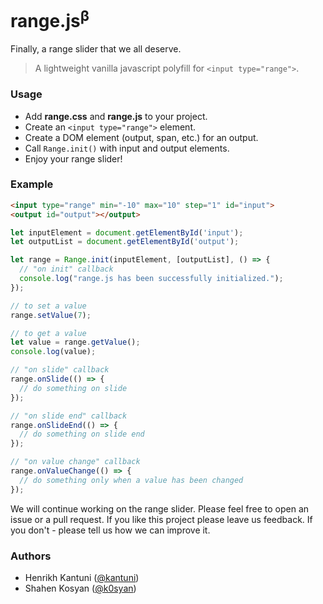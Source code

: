 # range.js<sup>β</sup>
Finally, a range slider that we all deserve.

> A lightweight vanilla javascript polyfill for `<input type="range">`.

### Usage

- Add **range.css** and **range.js** to your project.
- Create an `<input type="range">` element.
- Create a DOM element (output, span, etc.) for an output.
- Call `Range.init()` with input and output elements.
- Enjoy your range slider!

### Example

```html
<input type="range" min="-10" max="10" step="1" id="input">
<output id="output"></output>
```

```javascript
let inputElement = document.getElementById('input');
let outputList = document.getElementById('output');

let range = Range.init(inputElement, [outputList], () => {
  // "on init" callback
  console.log("range.js has been successfully initialized.");
});

// to set a value
range.setValue(7);

// to get a value
let value = range.getValue();
console.log(value);

// "on slide" callback
range.onSlide(() => {
  // do something on slide
});

// "on slide end" callback
range.onSlideEnd(() => {
  // do something on slide end
});

// "on value change" callback
range.onValueChange(() => {
  // do something only when a value has been changed
});
```

We will continue working on the range slider. 
Please feel free to open an issue or a pull request. 
If you like this project please leave us feedback. 
If you don't - please tell us how we can improve it.

### Authors

- Henrikh Kantuni ([@kantuni](https://github.com/kantuni))
- Shahen Kosyan ([@k0syan](https://github.com/k0syan))
